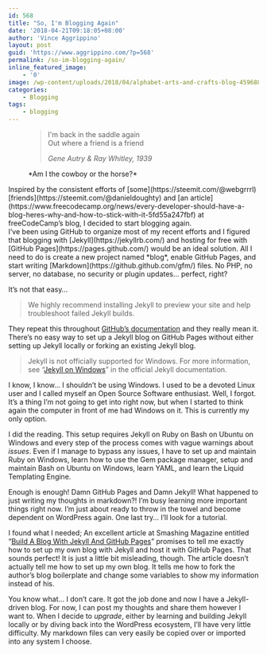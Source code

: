 ```yaml
---
id: 568
title: "So, I'm Blogging Again"
date: '2018-04-21T09:18:05+08:00'
author: 'Vince Aggrippino'
layout: post
guid: 'https://www.aggrippino.com/?p=568'
permalink: /so-im-blogging-again/
inline_featured_image:
    - '0'
image: /wp-content/uploads/2018/04/alphabet-arts-and-crafts-blog-459688_1200x628-min.jpg
categories:
    - Blogging
tags:
    - blogging
---
```


<figure class="wp-block-pullquote is-style-default">

> I'm back in the saddle again   
> Out where a friend is a friend
> 
> <cite>Gene Autry &amp; Ray Whitley, 1939</cite>

<figcaption>*Am I the cowboy or the horse?*</figcaption>
</figure>

<div class="wp-block-jetpack-markdown">Inspired by the consistent efforts of [some](https://steemit.com/@webgrrrl) [friends](https://steemit.com/@danieldoughty) and [an article](https://www.freecodecamp.org/news/every-developer-should-have-a-blog-heres-why-and-how-to-stick-with-it-5fd55a247fbf) at freeCodeCamp’s blog, I decided to start blogging again.

</div><div class="wp-block-jetpack-markdown">I’ve been using GitHub to organize most of my recent efforts and I figured that blogging with [Jekyll](https://jekyllrb.com/) and hosting for free with [GitHub Pages](https://pages.github.com/) would be an ideal solution. All I need to do is create a new project named *blog*, enable GitHub Pages, and start writing [Markdown](https://github.github.com/gfm/) files. No PHP, no server, no database, no security or plugin updates… perfect, right?

It’s not that easy…

> We highly recommend installing Jekyll to preview your site and help troubleshoot failed Jekyll builds.

They repeat this throughout [GitHub’s documentation](https://docs.github.com/en/pages/setting-up-a-github-pages-site-with-jekyll) and they really mean it. There’s no easy way to set up a Jekyll blog on GitHub Pages without either setting up Jekyll locally or forking an existing Jekyll blog.

> Jekyll is not officially supported for Windows. For more information, see “[Jekyll on Windows](http://jekyllrb.com/docs/windows/#installation)” in the official Jekyll documentation.

I know, I know… I shouldn’t be using Windows. I used to be a devoted Linux user and I called myself an Open Source Software enthusiast. Well, I forgot. It’s a thing I’m not going to get into right now, but when I started to think again the computer in front of me had Windows on it. This is currently my only option.

I did the reading. This setup requires Jekyll on Ruby on Bash on Ubuntu on Windows and every step of the process comes with vague warnings about *issues*. Even if I manage to bypass any issues, I have to set up and maintain Ruby on Windows, learn how to use the Gem package manager, setup and maintain Bash on Ubuntu on Windows, learn YAML, and learn the Liquid Templating Engine.

Enough is enough! Damn GitHub Pages and Damn Jekyll! What happened to just writing my thoughts in markdown?! I’m busy learning more important things right now. I’m just about ready to throw in the towel and become dependent on WordPress again. One last try… I’ll look for a tutorial.

I found what I needed; An excellent article at Smashing Magazine entitled “[Build A Blog With Jekyll And GitHub Pages](https://www.smashingmagazine.com/2014/08/build-blog-jekyll-github-pages/)” promises to tell me exactly how to set up my own blog with Jekyll and host it with GitHub Pages. That sounds perfect! It is just a little bit misleading, though. The article doesn’t actually tell me how to set up my own blog. It tells me how to fork the author’s blog boilerplate and change some variables to show my information instead of his.

You know what… I don’t care. It got the job done and now I have a Jekyll-driven blog. For now, I can post my thoughts and share them however I want to. When I decide to *upgrade*, either by learning and building Jekyll locally or by diving back into the WordPress ecosystem, I’ll have very little difficulty. My markdown files can very easily be copied over or imported into any system I choose.

</div>
